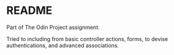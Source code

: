 # README

Part of The Odin Project assignment.

Tried to including from basic controller actions, forms, to devise authentications, and advanced associations.
